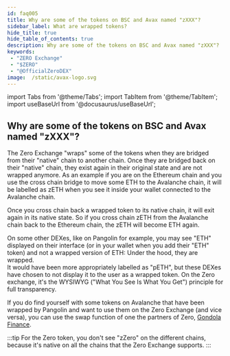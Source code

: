 ```yaml
---
id: faq005
title: Why are some of the tokens on BSC and Avax named "zXXX"?
sidebar_label: What are wrapped tokens?
hide_title: true
hide_table_of_contents: true
description: Why are some of the tokens on BSC and Avax named "zXXX"?
keywords:
 - "ZERO Exchange"
 - "$ZERO"
 - "@OfficialZeroDEX"
image:  /static/avax-logo.svg
---
```


import Tabs from '@theme/Tabs';
import TabItem from '@theme/TabItem';
import useBaseUrl from '@docusaurus/useBaseUrl';

## Why are some of the tokens on BSC and Avax named "zXXX"?

The Zero Exchange "wraps" some of the tokens when they are bridged from their "native" chain to another chain.  Once they are bridged back on their "native" chain, they exist again in their original state and are not wrapped anymore. As an example if you are on the Ethereum chain and you use the cross chain bridge to move some ETH to the Avalanche chain, it will be labelled as zETH when you see it inside your wallet connected to the Avalanche chain.

Once you cross chain back a wrapped token to its native chain, it will exit again in its native state.  So if you cross chain zETH from the Avalanche chain back to the Ethereum chain, the zETH will become ETH again.

On some other DEXes, like on Pangolin for example, you may see "ETH" displayed on their interface (or in your wallet when you add their "ETH" token) and not a wrapped version of ETH: Under the hood, they are wrapped.  
It would have been more appropriately labelled as "pETH", but these DEXes have chosen to not display it to the user as a wrapped token.   On the Zero exchange, it's the WYSIWYG ("What You See Is What You Get") principle for full transparency.

If you do find yourself with some tokens on Avalanche that have been wrapped by Pangolin and want to use them on the Zero Exchange (and vice versa), you can use the swap function of one the partners of Zero, [Gondola Finance](https://gondola.finance).

:::tip
For the Zero token, you don't see "zZero" on the different chains, because it's native on all the chains that the Zero Exchange supports.
:::
